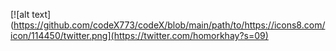 
   [![alt text](https://github.com/codeX773/codeX/blob/main/path/to/https://icons8.com/icon/114450/twitter.png](https://twitter.com/homorkhay?s=09)
   
